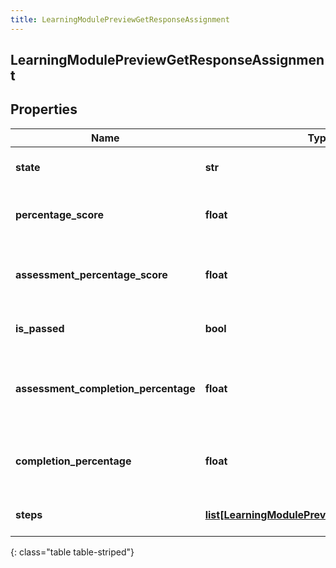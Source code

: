 ```yaml
---
title: LearningModulePreviewGetResponseAssignment
---
```

## LearningModulePreviewGetResponseAssignment

## Properties

|Name | Type | Description | Notes|
|------------ | ------------- | ------------- | -------------|
| **state** | **str** | The Learning Assignment state | [optional] |
| **percentage_score** | **float** | The user&#39;s percentage score for this assignment | [optional] |
| **assessment_percentage_score** | **float** | The user&#39;s percentage score for this assignment&#39;s assessment | [optional] |
| **is_passed** | **bool** | True if the assessment was passed | [optional] |
| **assessment_completion_percentage** | **float** | The assessment completion percentage of assignment | [optional] |
| **completion_percentage** | **float** | The overall completion percentage of assignment | [optional] |
| **steps** | [**list[LearningModulePreviewGetResponseStep]**](LearningModulePreviewGetResponseStep.html) | List of assignment steps | [optional] |
{: class="table table-striped"}


